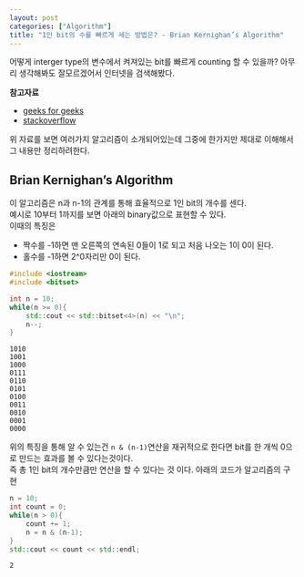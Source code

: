 ```yaml
---
layout: post
categories: ["Algorithm"]
title: "1인 bit의 수를 빠르게 세는 방법은? - Brian Kernighan’s Algorithm"
---
```

어떻게 interger type의 변수에서 켜져있는 bit를 빠르게 counting 할 수 있을까? 아무리 생각해봐도 잘모르겠어서 인터넷을 검색해봤다.  
  
__참고자료__  
* [geeks for geeks](https://www.geeksforgeeks.org/count-set-bits-in-an-integer/)
* [stackoverflow](https://stackoverflow.com/questions/109023/count-the-number-of-set-bits-in-a-32-bit-integer?page=1&tab=scoredesc#tab-top)  
  
위 자료를 보면 여러가지 알고리즘이 소개되어있는데 그중에 한가지만 제대로 이해해서 그 내용만 정리하려한다.  
  
## Brian Kernighan’s Algorithm
이 알고리즘은 n과 n-1의 관계를 통해 효율적으로 1인 bit의 개수를 센다.  
예시로 10부터 1까지를 보면 아래의 binary값으로 표현할 수 있다.  
이때의 특징은  
* 짝수를 -1하면 맨 오른쪽의 연속된 0들이 1로 되고 처음 나오는 1이 0이 된다.
* 홀수를 -1하면 2^0자리만 0이 된다.


```c++
#include <iostream>
#include <bitset>

int n = 10;
while(n >= 0){
    std::cout << std::bitset<4>(n) << "\n";
    n--;
}
```

    1010
    1001
    1000
    0111
    0110
    0101
    0100
    0011
    0010
    0001
    0000


위의 특징을 통해 알 수 있는건 `n & (n-1)`연산을 재귀적으로 한다면 bit를 한 개씩 0으로 만드는 효과를 볼 수 있다는것이다.  
즉 총 1인 bit의 개수만큼만 연산을 할 수 있다는 것 이다. 아래의 코드가 알고리즘의 구현 


```c++
n = 10;
int count = 0;
while(n > 0){
    count += 1;
    n = n & (n-1);
}
std::cout << count << std::endl;
```

    2

